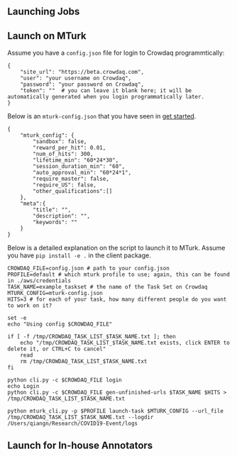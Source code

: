 Launching Jobs
--------------

## Launch on MTurk

Assume you have a `config.json` file for login to Crowdaq programmtically:
```
{
    "site_url": "https://beta.crowdaq.com",
    "user": "your username on Crowdaq",
    "password": "your password on Crowdaq",
    "token": ""  # you can leave it blank here; it will be automatically generated when you login programmatically later.
}
```

Below is an `mturk-config.json` that you have seen in [get started](./get-started.md).
```
{
	"mturk_config": {
		"sandbox": false,
		"reward_per_hit": 0.01,
		"num_of_hits": 300,
		"lifetime_min": "60*24*30",
		"session_duration_min": "60",
		"auto_approval_min": "60*24*1",
		"require_master": false,
		"require_US": false,
		"other_qualifications":[]
	},
	"meta":{
		"title": "",
		"description": "",
		"keywords": ""
	}
}
```

Below is a detailed explanation on the script to launch it to MTurk. Assume you have `pip install -e .` in the client package.
```
CROWDAQ_FILE=config.json # path to your config.json
PROFILE=default # which mturk profile to use; again, this can be found in ./aws/credentials
TASK_NAME=example_taskset # the name of the Task Set on Crowdaq
MTURK_CONFIG=mturk-config.json
HITS=3 # for each of your task, how many different people do you want to work on it?

set -e
echo "Using config $CROWDAQ_FILE"

if [ -f /tmp/CROWDAQ_TASK_LIST_$TASK_NAME.txt ]; then
	echo "/tmp/CROWDAQ_TASK_LIST_$TASK_NAME.txt exists, click ENTER to delete it, or CTRL+C to cancel"
	read
	rm /tmp/CROWDAQ_TASK_LIST_$TASK_NAME.txt
fi

python cli.py -c $CROWDAQ_FILE login
echo Login
python cli.py -c $CROWDAQ_FILE gen-unfinished-urls $TASK_NAME $HITS > /tmp/CROWDAQ_TASK_LIST_$TASK_NAME.txt

python mturk_cli.py -p $PROFILE launch-task $MTURK_CONFIG --url_file /tmp/CROWDAQ_TASK_LIST_$TASK_NAME.txt --logdir /Users/qiangn/Research/COVID19-Event/logs
```


## Launch for In-house Annotators